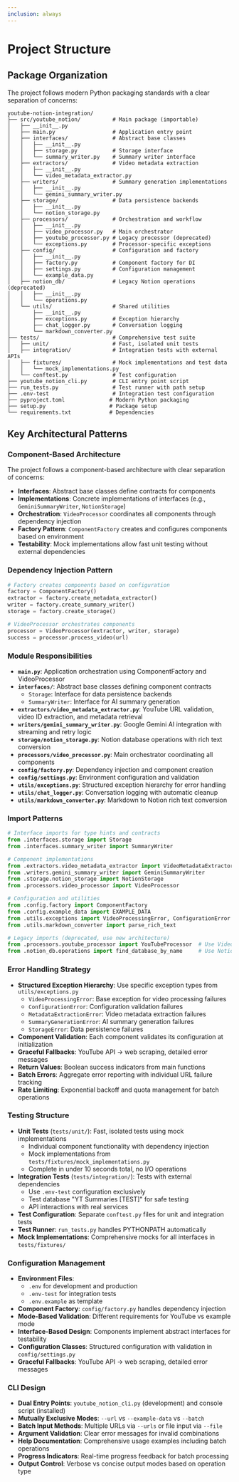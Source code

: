 ```yaml
---
inclusion: always
---
```


# Project Structure

## Package Organization

The project follows modern Python packaging standards with a clear separation of concerns:

```
youtube-notion-integration/
├── src/youtube_notion/          # Main package (importable)
│   ├── __init__.py
│   ├── main.py                  # Application entry point
│   ├── interfaces/              # Abstract base classes
│   │   ├── __init__.py
│   │   ├── storage.py           # Storage interface
│   │   └── summary_writer.py    # Summary writer interface
│   ├── extractors/              # Video metadata extraction
│   │   ├── __init__.py
│   │   └── video_metadata_extractor.py
│   ├── writers/                 # Summary generation implementations
│   │   ├── __init__.py
│   │   └── gemini_summary_writer.py
│   ├── storage/                 # Data persistence backends
│   │   ├── __init__.py
│   │   └── notion_storage.py
│   ├── processors/              # Orchestration and workflow
│   │   ├── __init__.py
│   │   ├── video_processor.py   # Main orchestrator
│   │   ├── youtube_processor.py # Legacy processor (deprecated)
│   │   └── exceptions.py        # Processor-specific exceptions
│   ├── config/                  # Configuration and factory
│   │   ├── __init__.py
│   │   ├── factory.py           # Component factory for DI
│   │   ├── settings.py          # Configuration management
│   │   └── example_data.py
│   ├── notion_db/               # Legacy Notion operations (deprecated)
│   │   ├── __init__.py
│   │   └── operations.py
│   └── utils/                   # Shared utilities
│       ├── __init__.py
│       ├── exceptions.py        # Exception hierarchy
│       ├── chat_logger.py       # Conversation logging
│       └── markdown_converter.py
├── tests/                       # Comprehensive test suite
│   ├── unit/                    # Fast, isolated unit tests
│   ├── integration/             # Integration tests with external APIs
│   ├── fixtures/                # Mock implementations and test data
│   │   └── mock_implementations.py
│   └── conftest.py              # Test configuration
├── youtube_notion_cli.py        # CLI entry point script
├── run_tests.py                 # Test runner with path setup
├── .env-test                    # Integration test configuration
├── pyproject.toml              # Modern Python packaging
├── setup.py                    # Package setup
└── requirements.txt            # Dependencies
```

## Key Architectural Patterns

### Component-Based Architecture

The project follows a component-based architecture with clear separation of concerns:

- **Interfaces**: Abstract base classes define contracts for components
- **Implementations**: Concrete implementations of interfaces (e.g., `GeminiSummaryWriter`, `NotionStorage`)
- **Orchestration**: `VideoProcessor` coordinates all components through dependency injection
- **Factory Pattern**: `ComponentFactory` creates and configures components based on environment
- **Testability**: Mock implementations allow fast unit testing without external dependencies

### Dependency Injection Pattern

```python
# Factory creates components based on configuration
factory = ComponentFactory()
extractor = factory.create_metadata_extractor()
writer = factory.create_summary_writer()
storage = factory.create_storage()

# VideoProcessor orchestrates components
processor = VideoProcessor(extractor, writer, storage)
success = processor.process_video(url)
```

### Module Responsibilities

- **`main.py`**: Application orchestration using ComponentFactory and VideoProcessor
- **`interfaces/`**: Abstract base classes defining component contracts
  - `Storage`: Interface for data persistence backends
  - `SummaryWriter`: Interface for AI summary generation
- **`extractors/video_metadata_extractor.py`**: YouTube URL validation, video ID extraction, and metadata retrieval
- **`writers/gemini_summary_writer.py`**: Google Gemini AI integration with streaming and retry logic
- **`storage/notion_storage.py`**: Notion database operations with rich text conversion
- **`processors/video_processor.py`**: Main orchestrator coordinating all components
- **`config/factory.py`**: Dependency injection and component creation
- **`config/settings.py`**: Environment configuration and validation
- **`utils/exceptions.py`**: Structured exception hierarchy for error handling
- **`utils/chat_logger.py`**: Conversation logging with automatic cleanup
- **`utils/markdown_converter.py`**: Markdown to Notion rich text conversion

### Import Patterns

```python
# Interface imports for type hints and contracts
from .interfaces.storage import Storage
from .interfaces.summary_writer import SummaryWriter

# Component implementations
from .extractors.video_metadata_extractor import VideoMetadataExtractor
from .writers.gemini_summary_writer import GeminiSummaryWriter
from .storage.notion_storage import NotionStorage
from .processors.video_processor import VideoProcessor

# Configuration and utilities
from .config.factory import ComponentFactory
from .config.example_data import EXAMPLE_DATA
from .utils.exceptions import VideoProcessingError, ConfigurationError
from .utils.markdown_converter import parse_rich_text

# Legacy imports (deprecated, use new architecture)
from .processors.youtube_processor import YouTubeProcessor  # Use VideoProcessor instead
from .notion_db.operations import find_database_by_name     # Use NotionStorage instead
```

### Error Handling Strategy

- **Structured Exception Hierarchy**: Use specific exception types from `utils/exceptions.py`
  - `VideoProcessingError`: Base exception for video processing failures
  - `ConfigurationError`: Configuration validation failures
  - `MetadataExtractionError`: Video metadata extraction failures
  - `SummaryGenerationError`: AI summary generation failures
  - `StorageError`: Data persistence failures
- **Component Validation**: Each component validates its configuration at initialization
- **Graceful Fallbacks**: YouTube API → web scraping, detailed error messages
- **Return Values**: Boolean success indicators from main functions
- **Batch Errors**: Aggregate error reporting with individual URL failure tracking
- **Rate Limiting**: Exponential backoff and quota management for batch operations

### Testing Structure

- **Unit Tests** (`tests/unit/`): Fast, isolated tests using mock implementations
  - Individual component functionality with dependency injection
  - Mock implementations from `tests/fixtures/mock_implementations.py`
  - Complete in under 10 seconds total, no I/O operations
- **Integration Tests** (`tests/integration/`): Tests with external dependencies
  - Use `.env-test` configuration exclusively
  - Test database "YT Summaries [TEST]" for safe testing
  - API interactions with real services
- **Test Configuration**: Separate `conftest.py` files for unit and integration tests
- **Test Runner**: `run_tests.py` handles PYTHONPATH automatically
- **Mock Implementations**: Comprehensive mocks for all interfaces in `tests/fixtures/`

### Configuration Management

- **Environment Files**: 
  - `.env` for development and production
  - `.env-test` for integration tests
  - `.env.example` as template
- **Component Factory**: `config/factory.py` handles dependency injection
- **Mode-Based Validation**: Different requirements for YouTube vs example mode
- **Interface-Based Design**: Components implement abstract interfaces for testability
- **Configuration Classes**: Structured configuration with validation in `config/settings.py`
- **Graceful Fallbacks**: YouTube API → web scraping, detailed error messages

### CLI Design

- **Dual Entry Points**: `youtube_notion_cli.py` (development) and console script (installed)
- **Mutually Exclusive Modes**: `--url` vs `--example-data` vs `--batch`
- **Batch Input Methods**: Multiple URLs via `--urls` or file input via `--file`
- **Argument Validation**: Clear error messages for invalid combinations
- **Help Documentation**: Comprehensive usage examples including batch operations
- **Progress Indicators**: Real-time progress feedback for batch processing
- **Output Control**: Verbose vs concise output modes based on operation type